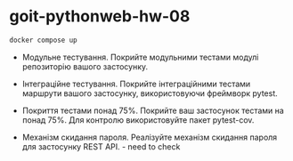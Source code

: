 # goit-pythonweb-hw-08

```bash
docker compose up
```



- Модульне тестування. Покрийте модульними тестами модулі репозиторію вашого застосунку.

- Інтеграційне тестування. Покрийте інтеграційними тестами маршрути вашого застосунку, використовуючи фреймворк pytest.

- Покриття тестами понад 75%. Покрийте ваш застосунок тестами на понад 75%. Для контролю використовуйте пакет pytest-cov.

- Механізм скидання пароля. Реалізуйте механізм скидання пароля для застосунку REST API. - need to check
